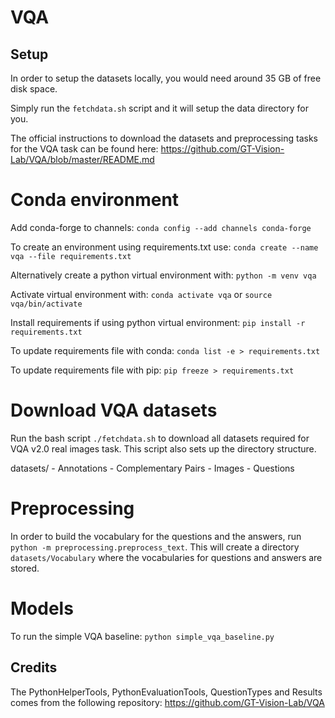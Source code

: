 # VQA

## Setup
In order to setup the datasets locally, you would need around 35 GB of free disk space.

Simply run the `fetchdata.sh` script and it will setup the data directory for you. 

The official instructions to download the datasets and preprocessing tasks for the VQA task can be found here: https://github.com/GT-Vision-Lab/VQA/blob/master/README.md

# Conda environment
Add conda-forge to channels: `conda config --add channels conda-forge`

To create an environment using requirements.txt use: `conda create --name vqa --file requirements.txt`

Alternatively create a python virtual environment with: `python -m venv vqa`

Activate virtual environment with: `conda activate vqa` or `source vqa/bin/activate`

Install requirements if using python virtual environment: `pip install -r requirements.txt`

To update requirements file with conda: `conda list -e > requirements.txt`

To update requirements file with pip: `pip freeze > requirements.txt`

# Download VQA datasets
Run the bash script `./fetchdata.sh` to download all datasets required for VQA v2.0 real images task. This script also sets up the directory structure.

datasets/
    - Annotations
    - Complementary Pairs
    - Images
    - Questions

# Preprocessing

In order to build the vocabulary for the questions and the answers, run `python -m preprocessing.preprocess_text`. This will create a directory `datasets/Vocabulary` where the vocabularies for questions and answers are stored.

# Models

To run the simple VQA baseline: `python simple_vqa_baseline.py`
## Credits
The PythonHelperTools, PythonEvaluationTools, QuestionTypes and Results comes from the following repository: https://github.com/GT-Vision-Lab/VQA


